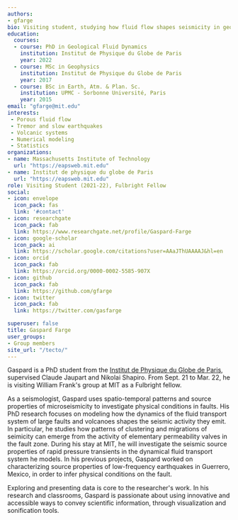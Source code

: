 ```yaml
---
authors:
- gfarge
bio: Visiting student, studying how fluid flow shapes seismicity in geological plumbing systems.
education:
  courses:
  - course: PhD in Geological Fluid Dynamics
    institution: Institut de Physique du Globe de Paris
    year: 2022
  - course: MSc in Geophysics
    institution: Institut de Physique du Globe de Paris
    year: 2017
  - course: BSc in Earth, Atm. & Plan. Sc.
    institution: UPMC - Sorbonne Université, Paris
    year: 2015
email: "gfarge@mit.edu"
interests:
 - Porous fluid flow
 - Tremor and slow earthquakes
 - Volcanic systems
 - Numerical modeling
 - Statistics
organizations:
- name: Massachusetts Institute of Technology
  url: "https://eapsweb.mit.edu"
- name: Institut de physique du globe de Paris
  url: "https://eapsweb.mit.edu"
role: Visiting Student (2021-22), Fulbright Fellow
social:
- icon: envelope
  icon_pack: fas
  link: '#contact'
- icon: researchgate
  icon_pack: fab
  link: https://www.researchgate.net/profile/Gaspard-Farge
- icon: google-scholar
  icon_pack: ai
  link: https://scholar.google.com/citations?user=AAaJThUAAAAJ&hl=en
- icon: orcid
  icon_pack: fab
  link: https://orcid.org/0000-0002-5585-907X
- icon: github
  icon_pack: fab
  link: https://github.com/gfarge
- icon: twitter
  icon_pack: fab
  link: https://twitter.com/gasfarge

superuser: false
title: Gaspard Farge
user_groups:
- Group members
site_url: "/tecto/"
---
```


Gaspard is a PhD student from the [Institut de Physique du Globe de Paris](http://www.ipgp.fr/en/farge-gaspard), supervised Claude Jaupart and Nikolai Shapiro. From Sept. 21 to Mar. 22, he is visiting William Frank's group at MIT as a Fulbright fellow. 

As a seismologist, Gaspard uses spatio-temporal patterns and source properties of microseismicity to investigate physical conditions in faults. His PhD research focuses on modeling how the dynamics of the fluid transport system of large faults and volcanoes shapes the seismic activity they emit. In particular, he studies how patterns of clustering and migrations of seimicity can emerge from the activity of elementary permeability valves in the fault zone. During his stay at MIT, he will investigate the seismic source properties of rapid pressure transients in the dynamical fluid transport system he models. In his previous projects, Gaspard worked on characterizing source properties of low-frequency earthquakes in Guerrero, Mexico, in order to infer physical conditions on the fault.

Exploring and presenting data is core to the researcher's work. In his research and classrooms, Gaspard is passionate about using innovative and accessible ways to convey scientific information, through visualization and sonification tools.
